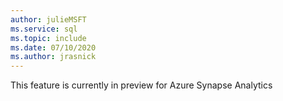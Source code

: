 ```yaml
---
author: julieMSFT
ms.service: sql
ms.topic: include
ms.date: 07/10/2020
ms.author: jrasnick
---
```


This feature is currently in preview for Azure Synapse Analytics

